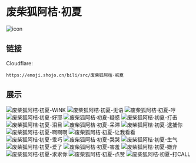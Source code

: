 # 废柴狐阿桔·初夏
![icon](https://emoji.shojo.cn/bili/src/废柴狐阿桔·初夏/icon.png)
## 链接
Cloudflare:
```
https://emoji.shojo.cn/bili/src/废柴狐阿桔·初夏
```
## 展示
![废柴狐阿桔·初夏-WINK](https://emoji.shojo.cn/bili/src/废柴狐阿桔·初夏/废柴狐阿桔·初夏-WINK.png)
![废柴狐阿桔·初夏-无语](https://emoji.shojo.cn/bili/src/废柴狐阿桔·初夏/废柴狐阿桔·初夏-无语.png)
![废柴狐阿桔·初夏-哼](https://emoji.shojo.cn/bili/src/废柴狐阿桔·初夏/废柴狐阿桔·初夏-哼.png)
![废柴狐阿桔·初夏-好耶](https://emoji.shojo.cn/bili/src/废柴狐阿桔·初夏/废柴狐阿桔·初夏-好耶.png)
![废柴狐阿桔·初夏-疑惑](https://emoji.shojo.cn/bili/src/废柴狐阿桔·初夏/废柴狐阿桔·初夏-疑惑.png)
![废柴狐阿桔·初夏-打击](https://emoji.shojo.cn/bili/src/废柴狐阿桔·初夏/废柴狐阿桔·初夏-打击.png)
![废柴狐阿桔·初夏-泪目](https://emoji.shojo.cn/bili/src/废柴狐阿桔·初夏/废柴狐阿桔·初夏-泪目.png)
![废柴狐阿桔·初夏-呆滞](https://emoji.shojo.cn/bili/src/废柴狐阿桔·初夏/废柴狐阿桔·初夏-呆滞.png)
![废柴狐阿桔·初夏-逮捕你](https://emoji.shojo.cn/bili/src/废柴狐阿桔·初夏/废柴狐阿桔·初夏-逮捕你.png)
![废柴狐阿桔·初夏-啊啊啊](https://emoji.shojo.cn/bili/src/废柴狐阿桔·初夏/废柴狐阿桔·初夏-啊啊啊.png)
![废柴狐阿桔·初夏-让我看看](https://emoji.shojo.cn/bili/src/废柴狐阿桔·初夏/废柴狐阿桔·初夏-让我看看.png)
![废柴狐阿桔·初夏-乖巧](https://emoji.shojo.cn/bili/src/废柴狐阿桔·初夏/废柴狐阿桔·初夏-乖巧.png)
![废柴狐阿桔·初夏-哭哭](https://emoji.shojo.cn/bili/src/废柴狐阿桔·初夏/废柴狐阿桔·初夏-哭哭.png)
![废柴狐阿桔·初夏-生气](https://emoji.shojo.cn/bili/src/废柴狐阿桔·初夏/废柴狐阿桔·初夏-生气.png)
![废柴狐阿桔·初夏-爱了](https://emoji.shojo.cn/bili/src/废柴狐阿桔·初夏/废柴狐阿桔·初夏-爱了.png)
![废柴狐阿桔·初夏-害羞](https://emoji.shojo.cn/bili/src/废柴狐阿桔·初夏/废柴狐阿桔·初夏-害羞.png)
![废柴狐阿桔·初夏-嫌弃](https://emoji.shojo.cn/bili/src/废柴狐阿桔·初夏/废柴狐阿桔·初夏-嫌弃.png)
![废柴狐阿桔·初夏-求求你](https://emoji.shojo.cn/bili/src/废柴狐阿桔·初夏/废柴狐阿桔·初夏-求求你.png)
![废柴狐阿桔·初夏-点赞](https://emoji.shojo.cn/bili/src/废柴狐阿桔·初夏/废柴狐阿桔·初夏-点赞.png)
![废柴狐阿桔·初夏-打CALL](https://emoji.shojo.cn/bili/src/废柴狐阿桔·初夏/废柴狐阿桔·初夏-打CALL.png)
